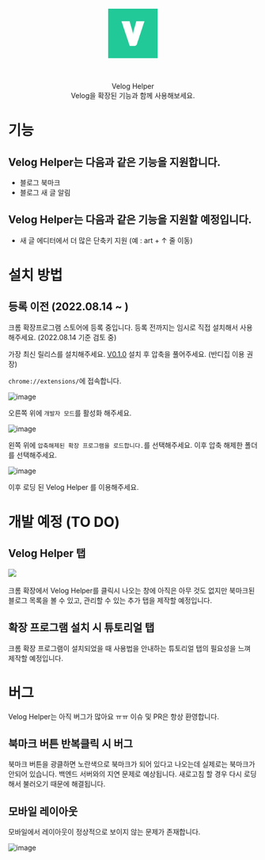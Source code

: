 <p align="center">
  <img src="./frontend/icons/icon128.png" width=100/>
</p>
<br/>
<p align="center">
  Velog Helper
  <br/>  
  Velog을 확장된 기능과 함께 사용해보세요.
</p>

# 기능

## Velog Helper는 다음과 같은 기능을 지원합니다.

- 블로그 북마크
- 블로그 새 글 알림

## Velog Helper는 다음과 같은 기능을 지원할 예정입니다.

- 새 글 에디터에서 더 많은 단축키 지원
  (예 : art + ↑ 줄 이동)

# 설치 방법

## 등록 이전 (2022.08.14 ~ )

크롬 확장프로그램 스토어에 등록 중입니다. 등록 전까지는 임시로 직접 설치해서 사용해주세요. (2022.08.14 기준 검토 중)

가장 최신 릴리스를 설치해주세요. [V0.1.0](https://github.com/junah201/velog-helper/releases/tag/v0.1.0)
설치 후 압축을 풀어주세요. (반디집 이용 권장)

`chrome://extensions/`에 접속합니다.

![image](https://user-images.githubusercontent.com/75025529/184528353-e96b6704-11d3-4050-9291-5c6ee950692e.png)

오른쪽 위에 `개발자 모드`를 활성화 해주세요.

![image](https://user-images.githubusercontent.com/75025529/184528407-f859f358-0319-4f83-962b-f79db052f2ca.png)

왼쪽 위에 `압축해제된 확장 프로그램을 로드합니다.`를 선택해주세요.
이후 압축 해제한 폴더를 선택해주세요.

![image](https://user-images.githubusercontent.com/75025529/184528604-ca6b3bc1-f5c4-48c6-a72e-ea9c88ee0f97.png)

이후 로딩 된 Velog Helper 를 이용해주세요.

# 개발 예정 (TO DO)

## Velog Helper 탭

![](https://velog.velcdn.com/images/junah201/post/0f57a773-eef2-4420-bcab-7744fd7befc0/image.png)

크롬 확장에서 Velog Helper를 클릭시 나오는 창에 아직은 아무 것도 없지만 북마크된 블로그 목록을 볼 수 있고, 관리할 수 있는 추가 탭을 제작할 예정입니다.

## 확장 프로그램 설치 시 튜토리얼 탭

크롬 확장 프로그램이 설치되었을 때 사용법을 안내하는 튜토리얼 탭의 필요성을 느껴 제작할 예정입니다.

# 버그

Velog Helper는 아직 버그가 많아요 ㅠㅠ 이슈 및 PR은 항상 환영합니다.

## 북마크 버튼 반복클릭 시 버그

북마크 버튼을 광클하면 노란색으로 북마크가 되어 있다고 나오는데 실제로는 북마크가 안되어 있습니다. 백엔드 서버와의 지연 문제로 예상됩니다.
새로고침 할 경우 다시 로딩해서 불러오기 때문에 해결됩니다.

## 모바일 레이아웃

모바일에서 레이아웃이 정상적으로 보이지 않는 문제가 존재합니다.

![image](https://velog.velcdn.com/images/junah201/post/c66c69dd-7422-492f-82a7-ae797f59f836/image.png)
